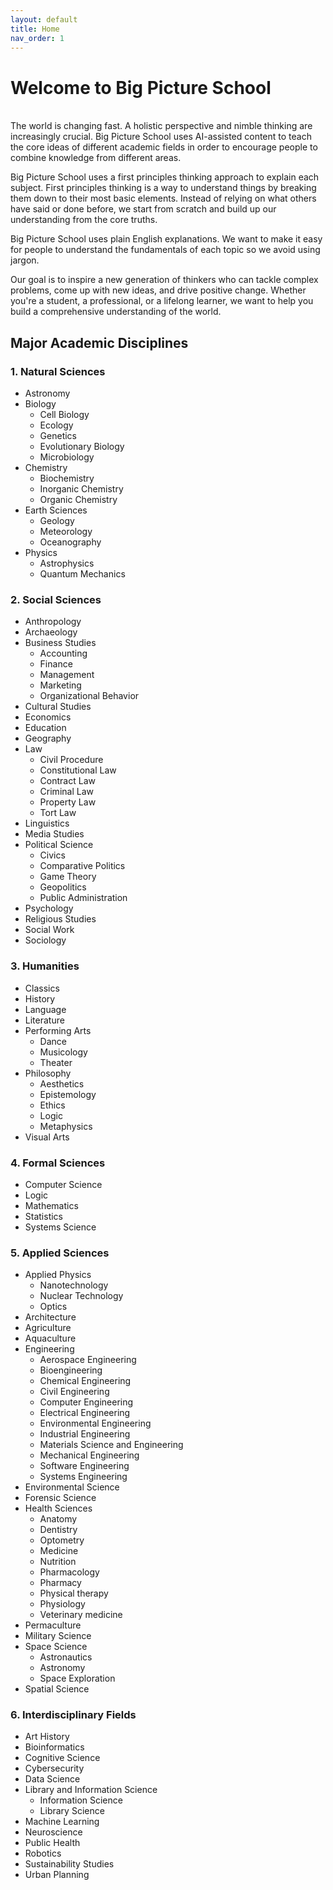 ```yaml
---
layout: default
title: Home
nav_order: 1
---
```


# **Welcome to Big Picture School**
<br/>
The world is changing fast. A holistic perspective and nimble thinking are increasingly crucial. Big Picture School uses AI-assisted content to teach the core ideas of different academic fields in order to encourage people to combine knowledge from different areas. 
<p>
Big Picture School uses a first principles thinking approach to explain each subject. First principles thinking is a way to understand things by breaking them down to their most basic elements. Instead of relying on what others have said or done before, we start from scratch and build up our understanding from the core truths. 
</p>
<p>
Big Picture School uses plain English explanations. We want to make it easy for people to understand the fundamentals of each topic so we avoid using jargon. 
</p>
<p>
Our goal is to inspire a new generation of thinkers who can tackle complex problems, come up with new ideas, and drive positive change. Whether you're a student, a professional, or a lifelong learner, we want to help you build a comprehensive understanding of the world.
</p>

## Major Academic Disciplines

### 1. Natural Sciences
* Astronomy
* Biology
  * Cell Biology
  * Ecology
  * Genetics
  * Evolutionary Biology
  * Microbiology
* Chemistry
  * Biochemistry
  * Inorganic Chemistry
  * Organic Chemistry
* Earth Sciences
  * Geology
  * Meteorology
  * Oceanography
* Physics
  * Astrophysics
  * Quantum Mechanics

### 2. Social Sciences
* Anthropology
* Archaeology
* Business Studies
  * Accounting
  * Finance
  * Management
  * Marketing
  * Organizational Behavior
* Cultural Studies
* Economics
* Education
* Geography
* Law
  * Civil Procedure
  * Constitutional Law
  * Contract Law
  * Criminal Law
  * Property Law
  * Tort Law
* Linguistics
* Media Studies
* Political Science
  * Civics
  * Comparative Politics
  * Game Theory 
  * Geopolitics
  * Public Administration
* Psychology
* Religious Studies
* Social Work
* Sociology

### 3. Humanities
* Classics
* History
* Language
* Literature
* Performing Arts
  * Dance
  * Musicology
  * Theater
* Philosophy
  * Aesthetics
  * Epistemology
  * Ethics
  * Logic
  * Metaphysics
* Visual Arts

### 4. Formal Sciences
* Computer Science
* Logic
* Mathematics
* Statistics
* Systems Science

### 5. Applied Sciences
* Applied Physics
  * Nanotechnology
  * Nuclear Technology
  * Optics
* Architecture 
* Agriculture
* Aquaculture
* Engineering
  * Aerospace Engineering
  * Bioengineering
  * Chemical Engineering
  * Civil Engineering
  * Computer Engineering
  * Electrical Engineering
  * Environmental Engineering
  * Industrial Engineering
  * Materials Science and Engineering
  * Mechanical Engineering
  * Software Engineering
  * Systems Engineering 
* Environmental Science
* Forensic Science
* Health Sciences
  * Anatomy
  * Dentistry
  * Optometry
  * Medicine
  * Nutrition
  * Pharmacology
  * Pharmacy
  * Physical therapy
  * Physiology
  * Veterinary medicine
* Permaculture
* Military Science
* Space Science
  * Astronautics
  * Astronomy
  * Space Exploration
* Spatial Science

### 6. Interdisciplinary Fields
* Art History
* Bioinformatics
* Cognitive Science
* Cybersecurity
* Data Science
* Library and Information Science
  * Information Science
  * Library Science
* Machine Learning
* Neuroscience
* Public Health
* Robotics
* Sustainability Studies
* Urban Planning
  
